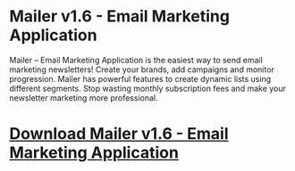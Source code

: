 # Mailer v1.6 - Email Marketing Application

Mailer – Email Marketing Application is the easiest way to send email marketing newsletters! Create your brands, add campaigns and monitor progression. Mailer has powerful features to create dynamic lists using different segments. Stop wasting monthly subscription fees and make your newsletter marketing more professional.

# [Download Mailer v1.6 - Email Marketing Application](https://developer.team/template-script/35010-mailer-v16-email-marketing-application.html)
